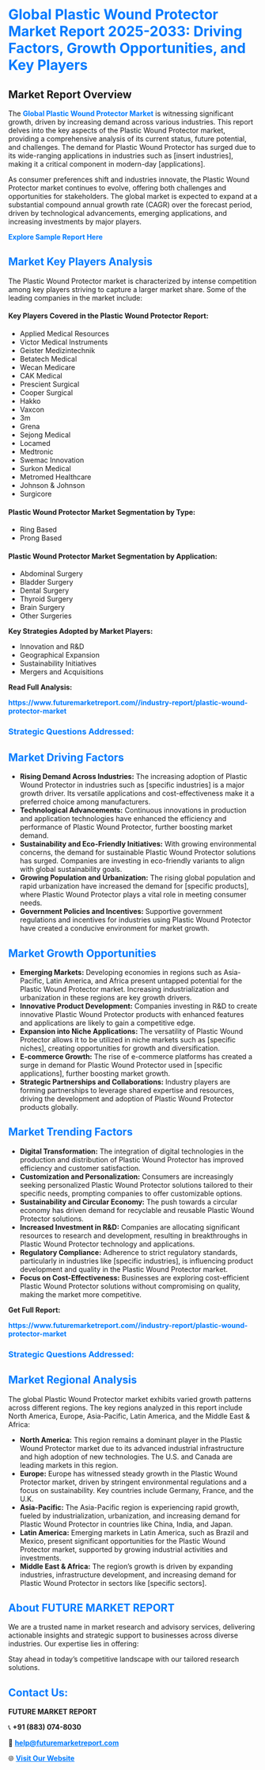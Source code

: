 <h1 style="color: #007BFF;">Global Plastic Wound Protector Market Report 2025-2033: Driving Factors, Growth Opportunities, and Key Players</h1>

<section id="overview">
<h2>Market Report Overview</h2>
<p>The <a href="https://www.futuremarketreport.com//industry-report/plastic-wound-protector-market" style="color: #007BFF; text-decoration: none;"><strong>Global Plastic Wound Protector Market</strong></a> is witnessing significant growth, driven by increasing demand across various industries. This report delves into the key aspects of the Plastic Wound Protector market, providing a comprehensive analysis of its current status, future potential, and challenges. The demand for Plastic Wound Protector has surged due to its wide-ranging applications in industries such as [insert industries], making it a critical component in modern-day [applications].</p>
<p>As consumer preferences shift and industries innovate, the Plastic Wound Protector market continues to evolve, offering both challenges and opportunities for stakeholders. The global market is expected to expand at a substantial compound annual growth rate (CAGR) over the forecast period, driven by technological advancements, emerging applications, and increasing investments by major players.</p>
</section>

<section id="overview">
<p><a href="https://www.futuremarketreport.com//request-sample/reportId=64450" style="color: #007BFF; text-decoration: none;"><strong>Explore Sample Report Here</strong></a></p>
</section>

<section id="key-players">
<h2 style="color: #007BFF;">Market Key Players Analysis</h2>
<p>The Plastic Wound Protector market is characterized by intense competition among key players striving to capture a larger market share. Some of the leading companies in the market include:</p>
<h4>Key Players Covered in the Plastic Wound Protector Report:</h4>
<ul><li>Applied Medical Resources</li><li>Victor Medical Instruments</li><li>Geister Medizintechnik</li><li>Betatech Medical</li><li>Wecan Medicare</li><li>CAK Medical</li><li>Prescient Surgical</li><li>Cooper Surgical</li><li>Hakko</li><li>Vaxcon</li><li>3m</li><li>Grena</li><li>Sejong Medical</li><li>Locamed</li><li>Medtronic</li><li>Swemac Innovation</li><li>Surkon Medical</li><li>Metromed Healthcare</li><li>Johnson &amp; Johnson</li><li>Surgicore</li></ul>
<h4>Plastic Wound Protector Market Segmentation by Type:</h4>
<ul><li>Ring Based</li><li>Prong Based</li></ul>

<h4>Plastic Wound Protector Market Segmentation by Application:</h4>
<ul><li>Abdominal Surgery</li><li>Bladder Surgery</li><li>Dental Surgery</li><li>Thyroid Surgery</li><li>Brain Surgery</li><li>Other Surgeries</li></ul>
<p><strong>Key Strategies Adopted by Market Players:</strong></p>
<ul>
<li>Innovation and R&D</li>
<li>Geographical Expansion</li>
<li>Sustainability Initiatives</li>
<li>Mergers and Acquisitions</li>
</ul>
</section>

<section>
<p><strong>Read Full Analysis: </strong></p><a href="https://www.futuremarketreport.com//industry-report/plastic-wound-protector-market" style="color: #007BFF; text-decoration: none;"><strong>https://www.futuremarketreport.com//industry-report/plastic-wound-protector-market</strong></a>
<h3 style="color: #007BFF;">Strategic Questions Addressed:</h3>
</section>

<section id="driving-factors">
<h2 style="color: #007BFF;">Market Driving Factors</h2>
<ul>
<li><strong>Rising Demand Across Industries:</strong> The increasing adoption of Plastic Wound Protector in industries such as [specific industries] is a major growth driver. Its versatile applications and cost-effectiveness make it a preferred choice among manufacturers.</li>
<li><strong>Technological Advancements:</strong> Continuous innovations in production and application technologies have enhanced the efficiency and performance of Plastic Wound Protector, further boosting market demand.</li>
<li><strong>Sustainability and Eco-Friendly Initiatives:</strong> With growing environmental concerns, the demand for sustainable Plastic Wound Protector solutions has surged. Companies are investing in eco-friendly variants to align with global sustainability goals.</li>
<li><strong>Growing Population and Urbanization:</strong> The rising global population and rapid urbanization have increased the demand for [specific products], where Plastic Wound Protector plays a vital role in meeting consumer needs.</li>
<li><strong>Government Policies and Incentives:</strong> Supportive government regulations and incentives for industries using Plastic Wound Protector have created a conducive environment for market growth.</li>
</ul>
</section>

<section id="growth-opportunities">
<h2 style="color: #007BFF;">Market Growth Opportunities</h2>
<ul>
<li><strong>Emerging Markets:</strong> Developing economies in regions such as Asia-Pacific, Latin America, and Africa present untapped potential for the Plastic Wound Protector market. Increasing industrialization and urbanization in these regions are key growth drivers.</li>
<li><strong>Innovative Product Development:</strong> Companies investing in R&D to create innovative Plastic Wound Protector products with enhanced features and applications are likely to gain a competitive edge.</li>
<li><strong>Expansion into Niche Applications:</strong> The versatility of Plastic Wound Protector allows it to be utilized in niche markets such as [specific niches], creating opportunities for growth and diversification.</li>
<li><strong>E-commerce Growth:</strong> The rise of e-commerce platforms has created a surge in demand for Plastic Wound Protector used in [specific applications], further boosting market growth.</li>
<li><strong>Strategic Partnerships and Collaborations:</strong> Industry players are forming partnerships to leverage shared expertise and resources, driving the development and adoption of Plastic Wound Protector products globally.</li>
</ul>
</section>

<section id="trending-factors">
<h2 style="color: #007BFF;">Market Trending Factors</h2>
<ul>
<li><strong>Digital Transformation:</strong> The integration of digital technologies in the production and distribution of Plastic Wound Protector has improved efficiency and customer satisfaction.</li>
<li><strong>Customization and Personalization:</strong> Consumers are increasingly seeking personalized Plastic Wound Protector solutions tailored to their specific needs, prompting companies to offer customizable options.</li>
<li><strong>Sustainability and Circular Economy:</strong> The push towards a circular economy has driven demand for recyclable and reusable Plastic Wound Protector solutions.</li>
<li><strong>Increased Investment in R&D:</strong> Companies are allocating significant resources to research and development, resulting in breakthroughs in Plastic Wound Protector technology and applications.</li>
<li><strong>Regulatory Compliance:</strong> Adherence to strict regulatory standards, particularly in industries like [specific industries], is influencing product development and quality in the Plastic Wound Protector market.</li>
<li><strong>Focus on Cost-Effectiveness:</strong> Businesses are exploring cost-efficient Plastic Wound Protector solutions without compromising on quality, making the market more competitive.</li>
</ul>
</section>

<section>
<p><strong>Get Full Report: </strong></p><a href="https://www.futuremarketreport.com//industry-report/plastic-wound-protector-market" style="color: #007BFF; text-decoration: none;"><strong>https://www.futuremarketreport.com//industry-report/plastic-wound-protector-market</strong></a>
<h3 style="color: #007BFF;">Strategic Questions Addressed:</h3>
</section>


<section id="regional-analysis">
<h2 style="color: #007BFF;">Market Regional Analysis</h2>
<p>The global Plastic Wound Protector market exhibits varied growth patterns across different regions. The key regions analyzed in this report include North America, Europe, Asia-Pacific, Latin America, and the Middle East & Africa:</p>
<ul>
<li><strong>North America:</strong> This region remains a dominant player in the Plastic Wound Protector market due to its advanced industrial infrastructure and high adoption of new technologies. The U.S. and Canada are leading markets in this region.</li>
<li><strong>Europe:</strong> Europe has witnessed steady growth in the Plastic Wound Protector market, driven by stringent environmental regulations and a focus on sustainability. Key countries include Germany, France, and the U.K.</li>
<li><strong>Asia-Pacific:</strong> The Asia-Pacific region is experiencing rapid growth, fueled by industrialization, urbanization, and increasing demand for Plastic Wound Protector in countries like China, India, and Japan.</li>
<li><strong>Latin America:</strong> Emerging markets in Latin America, such as Brazil and Mexico, present significant opportunities for the Plastic Wound Protector market, supported by growing industrial activities and investments.</li>
<li><strong>Middle East & Africa:</strong> The region’s growth is driven by expanding industries, infrastructure development, and increasing demand for Plastic Wound Protector in sectors like [specific sectors].</li>
</ul>
</section>

<footer>
<h2 style="color: #007BFF;">About FUTURE MARKET REPORT</h2>
<p>We are a trusted name in market research and advisory services, delivering actionable insights and strategic support to businesses across diverse industries. Our expertise lies in offering:</p>

<p>Stay ahead in today’s competitive landscape with our tailored research solutions.</p>

<h2 style="color: #007BFF;">Contact Us:</h2>
<p><strong>FUTURE MARKET REPORT</strong></p>
<p>📞 <strong>+91 (883) 074-8030</strong></p>
<p>📧 <strong><a href="mailto:help@futuremarketreport.com" style="color: #007BFF;">help@futuremarketreport.com</a></strong></p>
<p>🌐 <strong><a href="https://www.futuremarketreport.com/" style="color: #007BFF;">Visit Our Website</a></strong></p>
</footer>